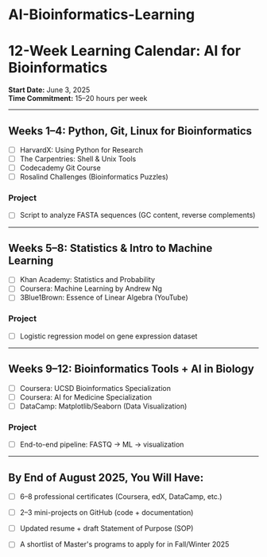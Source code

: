 # AI-Bioinformatics-Learning
# 12-Week Learning Calendar: AI for Bioinformatics

**Start Date:** June 3, 2025  
**Time Commitment:** 15–20 hours per week

---

## Weeks 1–4: Python, Git, Linux for Bioinformatics

- [ ] HarvardX: Using Python for Research  
- [ ] The Carpentries: Shell & Unix Tools  
- [ ] Codecademy Git Course  
- [ ] Rosalind Challenges (Bioinformatics Puzzles)  

### Project  
- [ ] Script to analyze FASTA sequences (GC content, reverse complements)  

---

## Weeks 5–8: Statistics & Intro to Machine Learning

- [ ] Khan Academy: Statistics and Probability  
- [ ] Coursera: Machine Learning by Andrew Ng  
- [ ] 3Blue1Brown: Essence of Linear Algebra (YouTube)  

### Project  
- [ ] Logistic regression model on gene expression dataset  

---

## Weeks 9–12: Bioinformatics Tools + AI in Biology

- [ ] Coursera: UCSD Bioinformatics Specialization  
- [ ] Coursera: AI for Medicine Specialization  
- [ ] DataCamp: Matplotlib/Seaborn (Data Visualization)  

### Project  
- [ ] End-to-end pipeline: FASTQ → ML → visualization  

---

## By End of August 2025, You Will Have:

- [ ] 6–8 professional certificates (Coursera, edX, DataCamp, etc.)  
- [ ] 2–3 mini-projects on GitHub (code + documentation)  
- [ ] Updated resume + draft Statement of Purpose (SOP)  
- [ ] A shortlist of Master's programs to apply for in Fall/Winter 2025  

